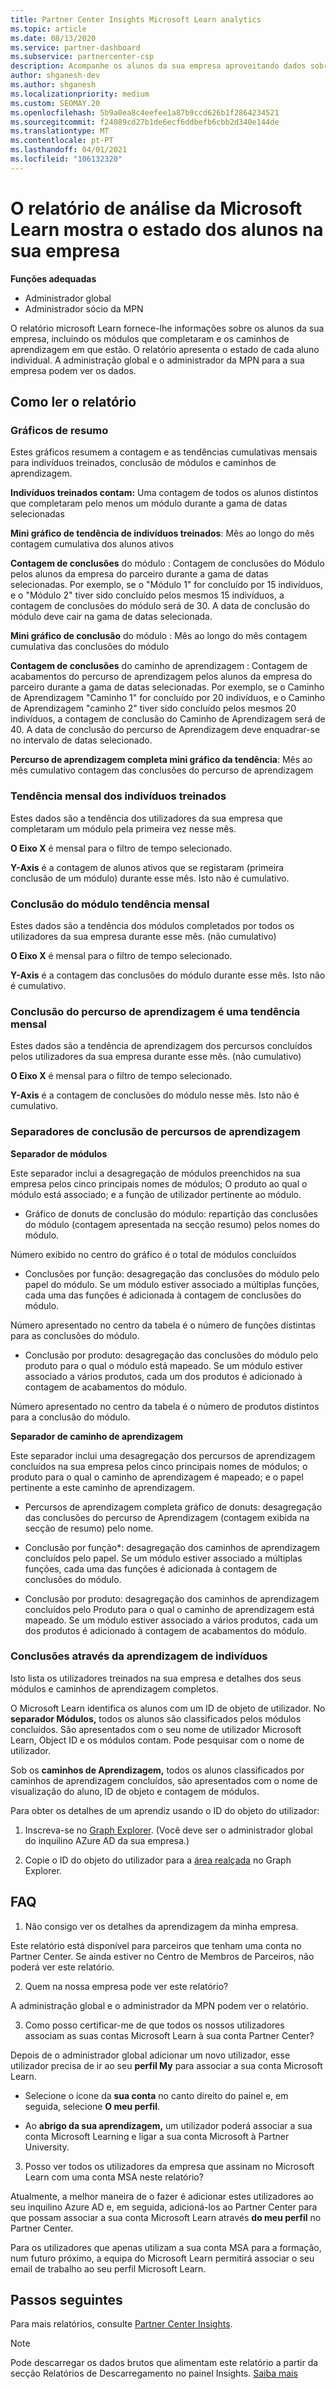 ```yaml
---
title: Partner Center Insights Microsoft Learn analytics
ms.topic: article
ms.date: 08/13/2020
ms.service: partner-dashboard
ms.subservice: partnercenter-csp
description: Acompanhe os alunos da sua empresa aproveitando dados sobre formação individual, módulos completos, percursos de aprendizagem completos e muito mais.
author: shganesh-dev
ms.author: shganesh
ms.localizationpriority: medium
ms.custom: SEOMAY.20
ms.openlocfilehash: 5b9a0ea8c4eefee1a87b9ccd626b1f2864234521
ms.sourcegitcommit: f24089cd27b1de6ecf6ddbefb6cbb2d340e144de
ms.translationtype: MT
ms.contentlocale: pt-PT
ms.lasthandoff: 04/01/2021
ms.locfileid: "106132320"
---
```

# <a name="the-microsoft-learn-analytics-report-shows-the-status-of-learners-in-your-company"></a>O relatório de análise da Microsoft Learn mostra o estado dos alunos na sua empresa

**Funções adequadas**

- Administrador global
- Administrador sócio da MPN

O relatório microsoft Learn fornece-lhe informações sobre os alunos da sua empresa, incluindo os módulos que completaram e os caminhos de aprendizagem em que estão. O relatório apresenta o estado de cada aluno individual. A administração global e o administrador da MPN para a sua empresa podem ver os dados.

## <a name="how-to-read-the-report"></a>Como ler o relatório

### <a name="summary-charts"></a>Gráficos de resumo

Estes gráficos resumem a contagem e as tendências cumulativas mensais para indivíduos treinados, conclusão de módulos e caminhos de aprendizagem.


**Indivíduos treinados contam:** Uma contagem de todos os alunos distintos que completaram pelo menos um módulo durante a gama de datas selecionadas 

**Mini gráfico de tendência de indivíduos treinados**: Mês ao longo do mês contagem cumulativa dos alunos ativos 

**Contagem de conclusões** do módulo : Contagem de conclusões do Módulo pelos alunos da empresa do parceiro durante a gama de datas selecionadas.
Por exemplo, se o "Módulo 1" for concluído por 15 indivíduos, e o "Módulo 2" tiver sido concluído pelos mesmos 15 indivíduos, a contagem de conclusões do módulo será de 30. A data de conclusão do módulo deve cair na gama de datas selecionada.

**Mini gráfico de conclusão** do módulo : Mês ao longo do mês contagem cumulativa das conclusões do módulo 

**Contagem de conclusões** do caminho de aprendizagem : Contagem de acabamentos do percurso de aprendizagem pelos alunos da empresa do parceiro durante a gama de datas selecionadas.
Por exemplo, se o Caminho de Aprendizagem "Caminho 1" for concluído por 20 indivíduos, e o Caminho de Aprendizagem "caminho 2" tiver sido concluído pelos mesmos 20 indivíduos, a contagem de conclusão do Caminho de Aprendizagem será de 40. A data de conclusão do percurso de Aprendizagem deve enquadrar-se no intervalo de datas selecionado.

**Percurso de aprendizagem completa mini gráfico da tendência**: Mês ao mês cumulativo contagem das conclusões do percurso de aprendizagem 

### <a name="trained-individuals-monthly-trend"></a>Tendência mensal dos indivíduos treinados

Estes dados são a tendência dos utilizadores da sua empresa que completaram um módulo pela primeira vez nesse mês. 

**O Eixo X** é mensal para o filtro de tempo selecionado. 

**Y-Axis** é a contagem de alunos ativos que se registaram (primeira conclusão de um módulo) durante esse mês. Isto não é cumulativo.

### <a name="module-completions-monthly-trend"></a>Conclusão do módulo tendência mensal

Estes dados são a tendência dos módulos completados por todos os utilizadores da sua empresa durante esse mês. (não cumulativo) 

**O Eixo X** é mensal para o filtro de tempo selecionado. 

**Y-Axis** é a contagem das conclusões do módulo durante esse mês. Isto não é cumulativo.

### <a name="learning-path-completions-monthly-trend"></a>Conclusão do percurso de aprendizagem é uma tendência mensal

Estes dados são a tendência de aprendizagem dos percursos concluídos pelos utilizadores da sua empresa durante esse mês. (não cumulativo) 

**O Eixo X** é mensal para o filtro de tempo selecionado. 

**Y-Axis** é a contagem de conclusões do módulo nesse mês. Isto não é cumulativo.

### <a name="learning-path-completion-tabs"></a>Separadores de conclusão de percursos de aprendizagem 

**Separador de módulos**

Este separador inclui a desagregação de módulos preenchidos na sua empresa pelos cinco principais nomes de módulos; O produto ao qual o módulo está associado; e a função de utilizador pertinente ao módulo.  

- Gráfico de donuts de conclusão do módulo: repartição das conclusões do módulo (contagem apresentada na secção resumo) pelos nomes do módulo.

Número exibido no centro do gráfico é o total de módulos concluídos

- Conclusões por função: desagregação das conclusões do módulo pelo papel do módulo. Se um módulo estiver associado a múltiplas funções, cada uma das funções é adicionada à contagem de conclusões do módulo.

Número apresentado no centro da tabela é o número de funções distintas para as conclusões do módulo. 

- Conclusão por produto: desagregação das conclusões do módulo pelo produto para o qual o módulo está mapeado. Se um módulo estiver associado a vários produtos, cada um dos produtos é adicionado à contagem de acabamentos do módulo.    

Número apresentado no centro da tabela é o número de produtos distintos para a conclusão do módulo.  

**Separador de caminho de aprendizagem**   

Este separador inclui uma desagregação dos percursos de aprendizagem concluídos na sua empresa pelos cinco principais nomes de módulos; o produto para o qual o caminho de aprendizagem é mapeado; e o papel pertinente a este caminho de aprendizagem.  

- Percursos de aprendizagem completa gráfico de donuts: desagregação das conclusões do percurso de Aprendizagem (contagem exibida na secção de resumo) pelo nome.

- Conclusão por função*: desagregação dos caminhos de aprendizagem concluídos pelo papel. Se um módulo estiver associado a múltiplas funções, cada uma das funções é adicionada à contagem de conclusões do módulo.

- Conclusão por produto: desagregação dos caminhos de aprendizagem concluídos pelo Produto para o qual o caminho de aprendizagem está mapeado. Se um módulo estiver associado a vários produtos, cada um dos produtos é adicionado à contagem de acabamentos do módulo.

### <a name="completions-by-learning-individuals"></a>Conclusões através da aprendizagem de indivíduos

Isto lista os utilizadores treinados na sua empresa e detalhes dos seus módulos e caminhos de aprendizagem completos.

O Microsoft Learn identifica os alunos com um ID de objeto de utilizador. No **separador Módulos,** todos os alunos são classificados pelos módulos concluídos. São apresentados com o seu nome de utilizador Microsoft Learn, Object ID e os módulos contam. Pode pesquisar com o nome de utilizador. 

Sob os **caminhos de Aprendizagem,** todos os alunos classificados por caminhos de aprendizagem concluídos, são apresentados com o nome de visualização do aluno, ID de objeto e contagem de módulos.

Para obter os detalhes de um aprendiz usando o ID do objeto do utilizador: 

1. Inscreva-se no [Graph Explorer](https://developer.microsoft.com/graph/graph-explorer ). (Você deve ser o administrador global do inquilino AZure AD da sua empresa.)

2. Copie o ID do objeto do utilizador para a [área realçada](https://graph.microsoft.com/v1.0/users/a9633ad7-c8dc-4587-b119-0bc286b0711f) no Graph Explorer. 

## <a name="faq"></a>FAQ

1. Não consigo ver os detalhes da aprendizagem da minha empresa.

Este relatório está disponível para parceiros que tenham uma conta no Partner Center. Se ainda estiver no Centro de Membros de Parceiros, não poderá ver este relatório.

2.  Quem na nossa empresa pode ver este relatório? 

A administração global e o administrador da MPN podem ver o relatório.

3. Como posso certificar-me de que todos os nossos utilizadores associam as suas contas Microsoft Learn à sua conta Partner Center?

Depois de o administrador global adicionar um novo utilizador, esse utilizador precisa de ir ao seu **perfil My** para associar a sua conta Microsoft Learn.

- Selecione o ícone da **sua conta** no canto direito do painel e, em seguida, selecione **O meu perfil**. 

-  Ao **abrigo da sua aprendizagem,** um utilizador poderá associar a sua conta Microsoft Learning e ligar a sua conta Microsoft à Partner University.

3. Posso ver todos os utilizadores da empresa que assinam no Microsoft Learn com uma conta MSA neste relatório?

Atualmente, a melhor maneira de o fazer é adicionar estes utilizadores ao seu inquilino Azure AD e, em seguida, adicioná-los ao Partner Center para que possam associar a sua conta Microsoft Learn através **do meu perfil** no Partner Center. 

Para os utilizadores que apenas utilizam a sua conta MSA para a formação, num futuro próximo, a equipa do Microsoft Learn permitirá associar o seu email de trabalho ao seu perfil Microsoft Learn. 

## <a name="next-steps"></a>Passos seguintes

Para mais relatórios, consulte [Partner Center Insights](partner-center-insights.md).

>[!NOTE] 
> Pode descarregar os dados brutos que alimentam este relatório a partir da secção Relatórios de Descarregamento no painel Insights. [Saiba mais](pci-download-reports.md) 
